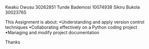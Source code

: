Kwaku Owusu	    30262851
Tunde Bademosi	10074938
Sikiru Bukola	30023765

This Assignment is about:
	•Understanding and apply version control techniques
	•Collaborating effectively on a Python coding project
	•Managing and modify project documentation
	
Thanks  
